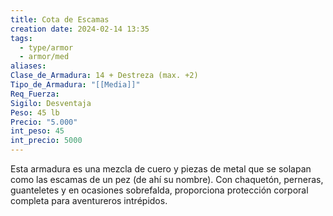 ```yaml
---
title: Cota de Escamas
creation date: 2024-02-14 13:35
tags:
  - type/armor
  - armor/med
aliases: 
Clase_de_Armadura: 14 + Destreza (max. +2)
Tipo_de_Armadura: "[[Media]]"
Req_Fuerza: 
Sigilo: Desventaja
Peso: 45 lb
Precio: "5.000"
int_peso: 45
int_precio: 5000
---
```

Esta armadura es una mezcla de cuero y piezas de metal que se solapan como las escamas de un pez (de ahí su nombre). Con chaquetón, perneras, guanteletes y en ocasiones sobrefalda, proporciona protección corporal completa para aventureros intrépidos.